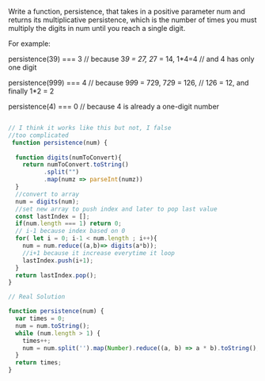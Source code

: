 Write a function, persistence, that takes in a positive parameter num and returns its multiplicative persistence, which is the number of times you must multiply the digits in num until you reach a single digit.

For example:

 persistence(39) === 3 // because 3*9 = 27, 2*7 = 14, 1*4=4
                       // and 4 has only one digit

 persistence(999) === 4 // because 9*9*9 = 729, 7*2*9 = 126,
                        // 1*2*6 = 12, and finally 1*2 = 2

 persistence(4) === 0 // because 4 is already a one-digit number

```js

// I think it works like this but not, I false
//too complicated
 function persistence(num) {
 
  function digits(numToConvert){ 
    return numToConvert.toString()
          .split("")
          .map(numz => parseInt(numz))
  }
  //convert to array
  num = digits(num);
  //set new array to push index and later to pop last value
  const lastIndex = [];
  if(num.length === 1) return 0;
  // i-1 because index based on 0
  for( let i = 0; i-1 < num.length ; i++){
    num = num.reduce((a,b)=> digits(a*b));
    //i+1 because it increase everytime it loop
    lastIndex.push(i+1);
  }
  return lastIndex.pop();
}

// Real Solution 

function persistence(num) {
  var times = 0;
  num = num.toString();
  while (num.length > 1) {
    times++;
    num = num.split('').map(Number).reduce((a, b) => a * b).toString();
  }
  return times;
}
```
